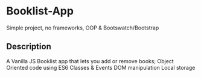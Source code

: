 # Booklist-App
Simple project, no frameworks, OOP & Bootswatch/Bootstrap

## Description
A Vanilla JS Booklist app that lets you add or remove books; 
Object Oriented code using ES6 Classes & Events
DOM manipulation
Local storage
